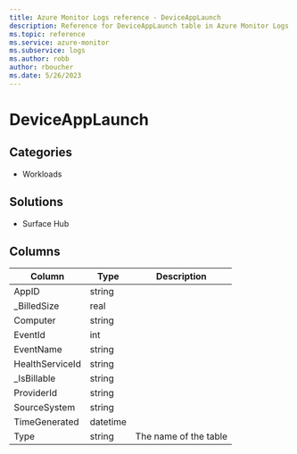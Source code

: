 ```yaml
---
title: Azure Monitor Logs reference - DeviceAppLaunch
description: Reference for DeviceAppLaunch table in Azure Monitor Logs.
ms.topic: reference
ms.service: azure-monitor
ms.subservice: logs
ms.author: robb
author: rboucher
ms.date: 5/26/2023
---
```


# DeviceAppLaunch

 

## Categories

- Workloads
## Solutions

- Surface Hub




## Columns

| Column | Type | Description |
| --- | --- | --- |
| AppID | string |  |
| _BilledSize | real |  |
| Computer | string |  |
| EventId | int |  |
| EventName | string |  |
| HealthServiceId | string |  |
| _IsBillable | string |  |
| ProviderId | string |  |
| SourceSystem | string |  |
| TimeGenerated | datetime |  |
| Type | string | The name of the table |
